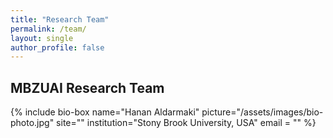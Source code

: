 ```yaml
---
title: "Research Team"
permalink: /team/
layout: single
author_profile: false
---
```


<h2>MBZUAI Research Team</h2>

{% include bio-box
   name="Hanan Aldarmaki"
   picture="/assets/images/bio-photo.jpg"
   site=""
   institution="Stony Brook University, USA"
   email = ""
%}


